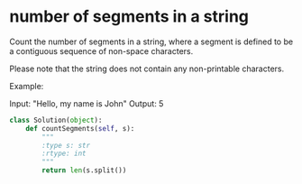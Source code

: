 # number of segments in a string

Count the number of segments in a string, where a segment is defined to be a contiguous sequence of non-space characters.

Please note that the string does not contain any non-printable characters.

Example:

Input: "Hello, my name is John"
Output: 5

```python
class Solution(object):
    def countSegments(self, s):
        """
        :type s: str
        :rtype: int
        """
        return len(s.split())
        
```
